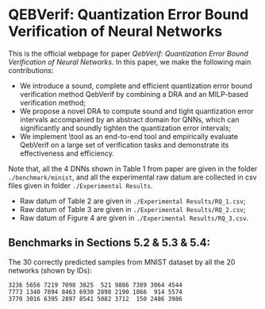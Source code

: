 # QEBVerif: Quantization Error Bound Verification of Neural Networks

This is the official webpage for paper *QebVerif: Quantization Error Bound Verification of Neural Networks*. In this paper, we make the following main contributions:
- We introduce a sound, complete and efficient quantization error bound verification method QebVerif by combining a DRA and an MILP-based verification method;
- We propose a novel DRA to compute sound and tight quantization error intervals accompanied by an abstract domain for QNNs, which can significantly and soundly tighten the quantization error intervals;
- We implement \tool as an end-to-end tool and empirically evaluate QebVerif on a large set of verification tasks and demonstrate its effectiveness and efficiency.

Note that, all the 4 DNNs shown in Table 1 from paper are given in the folder `./benchmark/minist`, and all the experimental raw datum are collected in csv files given in folder  `./Experimental Results`.
- Raw datum of Table 2 are given in `./Experimental Results/RQ_1.csv`;
- Raw datum of Table 3 are given in `./Experimental Results/RQ_2.csv`;
- Raw datum of Figure 4 are given in `./Experimental Results/RQ_3.csv`.

## Benchmarks in Sections 5.2 & 5.3 & 5.4:

The 30 correctly predicted samples from MNIST dataset by all the 20 networks (shown by IDs):

```
3236 5656 7219 7098 3825  521 9886 7389 3064 4544 
7773 1340 7894 8463 6930 2898 2190 1866  914 5574
3770 3016 6395 2897 8541 5082 3712  150 2486 3986
```


<!-- <table>
  <tr>
      <th rowspan="2">Quantization</th>
      <th colspan="3">Verification Results (error = 1)</th>
      <th colspan="3">Verification Results (error = 2)</th>
      <th colspan="3">Verification Results (error = 4)</th>
      <th colspan="3">Verification Results (error = 6)</th>
      <th colspan="3">Verification Results (error = 8)</th>
  </tr>
  <tr>
      <td>DRA</td><th>DRA+MILP</td><td>DRA+MILP+Diff</td>
      <td>DRA</td><th>DRA+MILP</td><td>DRA+MILP+Diff</td>
      <td>DRA</td><th>DRA+MILP</td><td>DRA+MILP+Diff</td>
      <td>DRA</td><th>DRA+MILP</td><td>DRA+MILP+Diff</td>
      <td>DRA</td><th>DRA+MILP</td><td>DRA+MILP+Diff</td>
  </tr>
  <tr>
      <td>Proved (0)</td><td>Proved(0)</td><td>Proved()     <td>Proved (2)<td><td>Proved (26)<td><td>Proved (30)<td><td>Proved (30)<td>
  </tr>
</table> -->

